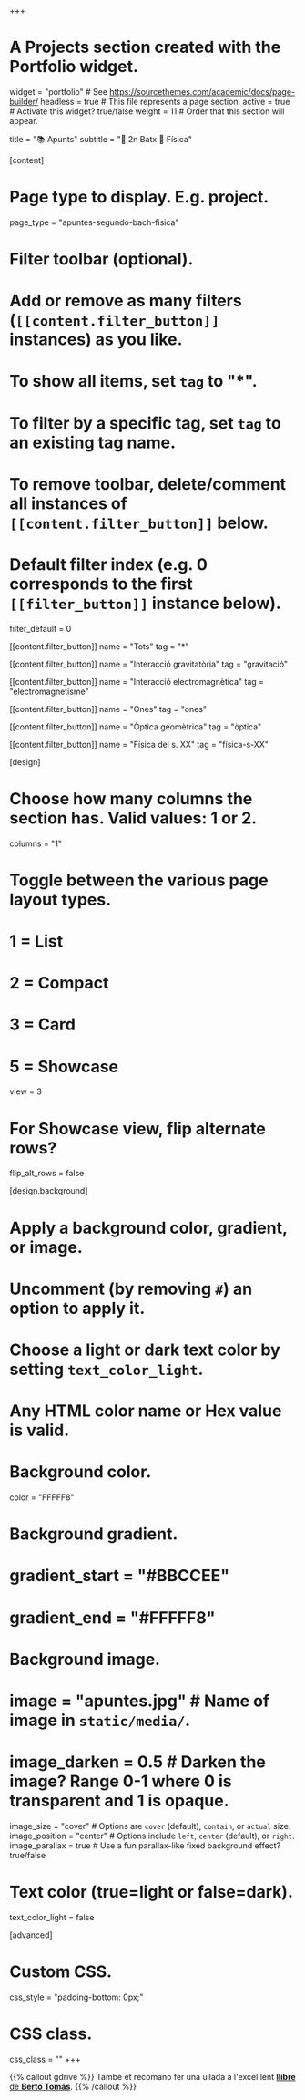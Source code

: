 +++
# A Projects section created with the Portfolio widget.
widget = "portfolio"  # See https://sourcethemes.com/academic/docs/page-builder/
headless = true  # This file represents a page section.
active = true  # Activate this widget? true/false
weight = 11  # Order that this section will appear.

title = "📚 Apunts"
subtitle = "📓 2n Batx 🧲 Física"

[content]
  # Page type to display. E.g. project.
  page_type = "apuntes-segundo-bach-fisica"
  
  # Filter toolbar (optional).
  # Add or remove as many filters (`[[content.filter_button]]` instances) as you like.
  # To show all items, set `tag` to "*".
  # To filter by a specific tag, set `tag` to an existing tag name.
  # To remove toolbar, delete/comment all instances of `[[content.filter_button]]` below.
  
  # Default filter index (e.g. 0 corresponds to the first `[[filter_button]]` instance below).
  filter_default = 0
  
  [[content.filter_button]]
    name = "Tots"
    tag = "*"
	
  [[content.filter_button]]
    name = "Interacció gravitatòria"
    tag = "gravitació"	
	
  [[content.filter_button]]
    name = "Interacció electromagnètica"
    tag = "electromagnetisme"		
	
  [[content.filter_button]]
    name = "Ones"
    tag = "ones"
	
  [[content.filter_button]]
    name = "Òptica geomètrica"
    tag = "òptica"
	
  [[content.filter_button]]
    name = "Física del s. XX"
    tag = "física-s-XX"

[design]
  # Choose how many columns the section has. Valid values: 1 or 2.
  columns = "1"

  # Toggle between the various page layout types.
  #   1 = List
  #   2 = Compact
  #   3 = Card
  #   5 = Showcase
  view = 3

  # For Showcase view, flip alternate rows?
  flip_alt_rows = false

[design.background]
  # Apply a background color, gradient, or image.
  #   Uncomment (by removing `#`) an option to apply it.
  #   Choose a light or dark text color by setting `text_color_light`.
  #   Any HTML color name or Hex value is valid.

  # Background color.
  color = "FFFFF8"
  
  # Background gradient.
  # gradient_start = "#BBCCEE"
  # gradient_end = "#FFFFF8"
  
  # Background image.
  # image = "apuntes.jpg"  # Name of image in `static/media/`.
  # image_darken = 0.5  # Darken the image? Range 0-1 where 0 is transparent and 1 is opaque.
  image_size = "cover"  #  Options are `cover` (default), `contain`, or `actual` size.
  image_position = "center"  # Options include `left`, `center` (default), or `right`.
  image_parallax = true  # Use a fun parallax-like fixed background effect? true/false
  
  # Text color (true=light or false=dark).
  text_color_light = false
  
[advanced]
 # Custom CSS. 
 css_style = "padding-bottom: 0px;"
 
 # CSS class.
 css_class = ""
+++

{{% callout gdrive %}}
També et recomano fer una ullada a l'excel·lent [**llibre** de **Berto Tomás**](https://drive.google.com/file/d/1VCph_xcZxuzEIqww-jPHRef57xkT0s3e/view).
{{% /callout %}}